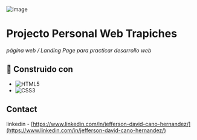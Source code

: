 ![image](https://github.com/JeffersonD-art/Web-Trapiches/assets/71351421/a14cfaaf-d739-4a8c-bf33-c12d593d94fa)

# Projecto Personal Web Trapiches

_página web / Landing Page para practicar desarrollo web_


<!-- ##  👉[Mira el proyecto aquí](https://jeffersond-art.github.io/one-challenge-encriptador-texto/)👈 -->

## 🔧 Construido con 

* ![HTML5](https://img.shields.io/badge/html5-%23E34F26.svg?style=for-the-badge&logo=html5&logoColor=white)
* ![CSS3](https://img.shields.io/badge/css3-%231572B6.svg?style=for-the-badge&logo=css3&logoColor=white)
<!-- * ![JavaScript](https://img.shields.io/badge/javascript-%23323330.svg?style=for-the-badge&logo=javascript&logoColor=%23F7DF1E) -->




## Contact

linkedin - [https://www.linkedin.com/in/jefferson-david-cano-hernandez/](https://www.linkedin.com/in/jefferson-david-cano-hernandez/) 

